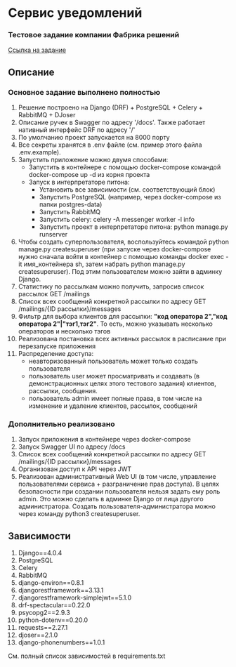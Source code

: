 # Сервис уведомлений

### Тестовое задание компании Фабрика решений
[Ссылка на задание](https://www.craft.do/s/n6OVYFVUpq0o6L)

## Описание

### Основное задание выполнено полностью

1. Решение построено на Django (DRF) + PostgreSQL + Celery + RabbitMQ + DJoser
2. Описание ручек в Swagger по адресу '/docs'. Также работает нативный интерфейс DRF по адресу '/'
3. По умолчанию проект запускается на 8000 порту
4. Все секреты хранятся в .env файле (см. пример этого файла .env.example). 
5. Запустить приложение можно двумя способами:
   - Запустить в контейнере с помощью docker-compose командой docker-compose up -d из корня проекта
   - Запуск в интерпретаторе питона:
     - Установить все зависимости (см. соответствующий блок)
     - Запустить PostgreSQL (например, через docker-compose из папки postgres-data)
     - Запустить RabbitMQ
     - Запустить celery: celery -A messenger worker -l info
     - Запустить проект в интерпретаторе питона: python manage.py runserver
6. Чтобы создать суперпользователя, воспользуйтесь командой python manage.py createsuperuser (при запуске через docker-compose нужно сначала войти в контейнер с помощью команды docker exec -it имя_контейнера sh, затем набрать python manage.py createsuperuser). Под этим пользователем можно зайти в админку Django.
7. Статистику по рассылкам можно получить, запросив список рассылок GET /mailings
8. Список всех сообщений конкретной рассылки по адресу GET /mailings/{ID рассылки}/messages
9. Фильтр для выбора клиентов для рассылки: **"код оператора 2","код оператора 2"|"тэг1,тэг2"**. То есть, можно указывать несколько операторов и несколько тэгов
10. Реализована постановка всех активных рассылок в расписание при перезапуске приложения
11. Распределение доступа:
    - неавторизованный пользователь может только создать пользователя
    - пользователь user может просматривать и создавать (в демонстрационных целях этого тестового задания) клиентов, рассылки, сообщения.
    - пользователь admin имеет полные права, в том числе на изменение и удаление клиентов, рассылок, сообщений 

### Дополнительно реализовано
1. Запуск приложения в контейнере через docker-compose
2. Запуск Swagger UI по адресу /docs
3. Список всех сообщений конкретной рассылки по адресу GET /mailings/{ID рассылки}/messages
4. Организован доступ к API через JWT
5. Реализован административный Web UI (в том числе, управление пользователями сервиса + разграничение прав доступа). В целях безопасности при создании пользователя нельзя задать ему роль admin. Это можно сделать в админке Django от лица другого администратора. Создать пользователя-администратора можно через команду python3 createsuperuser.

## Зависимости
1. Django==4.0.4
2. PostgreSQL
3. Celery
4. RabbitMQ
5. django-environ==0.8.1
6. djangorestframework==3.13.1
7. djangorestframework-simplejwt==5.1.0
8. drf-spectacular==0.22.0
9. psycopg2==2.9.3
10. python-dotenv==0.20.0
11. requests==2.27.1
12. djoser==2.1.0
13. django-phonenumbers==1.0.1

См. полный список зависимостей в requirements.txt
